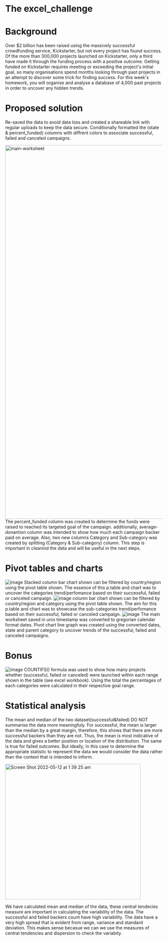 # The excel_challenge

# Background 
Over $2 billion has been raised using the massively successful crowdfunding service, Kickstarter, but not every project has found success. Of the more than 300,000 projects launched on Kickstarter, only a third have made it through the funding process with a positive outcome.
Getting funded on Kickstarter requires meeting or exceeding the project's initial goal, so many organisations spend months looking through past projects in an attempt to discover some trick for finding success. For this week's homework, you will organise and analyse a database of 4,000 past projects in order to uncover any hidden trends.

# Proposed solution
Re-saved the data to avoid data loss and created a shareable link with regular uploads to keep the data secure. Conditionally formatted the (state & percent_funded) columns with diffrent colors to associate successful, failed and canceled campaigns.  

<img width="1194" alt="main-worksheet" src="https://user-images.githubusercontent.com/104544617/167882592-9bba87b2-b827-4884-8281-706056554e3b.png">
The percent_funded column was created to determine the funds were raised to reached its targeted goal of the campaign. additionally, average-donantion column was intended to show how much each campaign backer paid on average. Also, two new columns Category and Sub-category was created by splitting (Category & Sub-category) column. This step is important in cleanind the data and will be useful in the next steps. 

# Pivot tables and charts
![image](https://user-images.githubusercontent.com/104544617/167884703-540d198c-4143-4f7d-a397-2b81f77a8543.png)
Stacked column bar chart shown can be filtered by country/region using the pivot table shown. The essence of this p.table and chart was to uncover the categories trend/perfomance based on their successful, failed or canceled campaign. 
![image](https://user-images.githubusercontent.com/104544617/167886042-97f79380-8665-46ff-84c4-ff7792cd776f.png)
column bar chart shown can be filtered by country/region and category using the pivot table shown. The aim for this p.table and chart was to showcase the sub-categories trend/perfomance based on their successful, failed or canceled campaign. 
![image](https://user-images.githubusercontent.com/104544617/167886697-55091d7e-6575-46a7-af52-816913a4c678.png)
The main worksheet saved in unix timestamp was converted to gregorian calendar format dates. Pivot chart line graph was created using the converted dates, state and parent category to uncover trends of the successful, failed and canceled campaigns.

# Bonus
![image](https://user-images.githubusercontent.com/104544617/167888243-adaab0a2-faca-4b1e-8e27-04c236e26084.png)
COUNTIFS() formula was used to show how many projects whether (successful, failed or canceled) were launched within each range shown in the table (see excel workbook). Using the total the percentages of each categories were calculated in their respective goal range.

# Statistical analysis
The mean and median of the two dataset(successful&failed) DO NOT summarise the data more meaningfuly. For successful, the mean is larger than the median by a great margin, therefore, this shows that there are more successful backers than they are not. Thus, the mean is most indicative of the data and gives a better position or location of the distribution.  The same is true for failed outcomes. But ideally, in this case to determine the appropriate statistic to represent the data we would consider the data rather than the context that is intended to inform. 

<img width="433" alt="Screen Shot 2022-05-12 at 1 39 25 am" src="https://user-images.githubusercontent.com/104544617/167890896-3210a2e2-b8fa-412f-b574-776543f1ff92.png">

We have calculated mean and median  of the data, these central tendecies measure are important in calculating the variability of the data. The successful and failed backers count have high variability. The data have a very high spread that is evident from range, variance and standard deviation.  This makes sense becasue we can we use the measures of central tendencies and dispersion to check the variabity.


